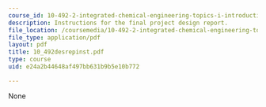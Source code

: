 ```yaml
---
course_id: 10-492-2-integrated-chemical-engineering-topics-i-introduction-to-biocatalysis-fall-2004
description: Instructions for the final project design report.
file_location: /coursemedia/10-492-2-integrated-chemical-engineering-topics-i-introduction-to-biocatalysis-fall-2004/e24a2b44648af497bb631b9b5e10b772_10_492desrepinst.pdf
file_type: application/pdf
layout: pdf
title: 10_492desrepinst.pdf
type: course
uid: e24a2b44648af497bb631b9b5e10b772

---
```

None